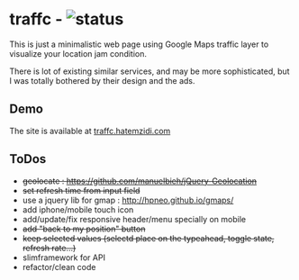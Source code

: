 # traffc - ![status](https://img.shields.io/codeship/e90f5b40-c196-0132-3cad-3eb2295b72b3/master.svg)

This is just a minimalistic web page using Google Maps traffic layer to visualize your location jam condition.

There is lot of existing similar services, and may be more sophisticated, but I was totally bothered by their design and the ads.


## Demo
The site is available at [traffc.hatemzidi.com](http://traffc.hatemzidi.com/)

## ToDos
- ~~geolocate : https://github.com/manuelbieh/jQuery-Geolocation~~
- ~~set refresh time from input field~~
- use a jquery lib for gmap : http://hpneo.github.io/gmaps/
- add iphone/mobile touch icon
- add/update/fix responsive header/menu specially on mobile
- ~~add "back to my position" button~~
- ~~keep selected values (selectd place on the typeahead, toggle state, refresh rate...)~~
- slimframework for API
- refactor/clean code
